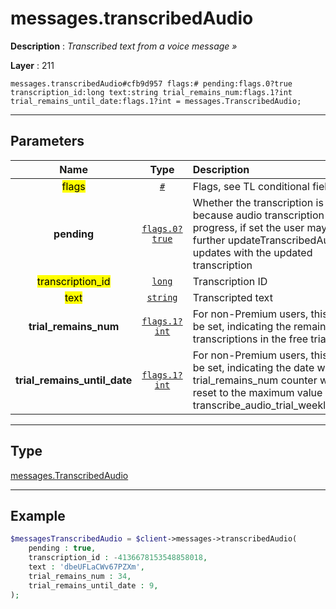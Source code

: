 # messages.transcribedAudio

**Description** : *Transcribed text from a voice message »*

**Layer** : 211

```tl
messages.transcribedAudio#cfb9d957 flags:# pending:flags.0?true transcription_id:long text:string trial_remains_num:flags.1?int trial_remains_until_date:flags.1?int = messages.TranscribedAudio;
```

---

## Parameters

| Name | Type | Description |
| :---: | :---: | :--- |
| <mark>flags</mark> | [`#`](type/#) | Flags, see TL conditional fields |
| **pending** | [`flags.0?true`](type/true) | Whether the transcription is partial because audio transcription is still in progress, if set the user may receive further updateTranscribedAudio updates with the updated transcription |
| <mark>transcription_id</mark> | [`long`](type/long) | Transcription ID |
| <mark>text</mark> | [`string`](type/string) | Transcripted text |
| **trial_remains_num** | [`flags.1?int`](type/int) | For non-Premium users, this flag will be set, indicating the remaining transcriptions in the free trial period |
| **trial_remains_until_date** | [`flags.1?int`](type/int) | For non-Premium users, this flag will be set, indicating the date when the trial_remains_num counter will be reset to the maximum value of transcribe_audio_trial_weekly_number |

---

## Type

[messages.TranscribedAudio](type/messages.TranscribedAudio)

---

## Example

```php
$messagesTranscribedAudio = $client->messages->transcribedAudio(
	pending : true,
	transcription_id : -4136678153548858018,
	text : 'dbeUFLaCWv67PZXm',
	trial_remains_num : 34,
	trial_remains_until_date : 9,
);
```